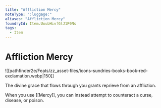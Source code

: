 ```yaml
---
title: "Affliction Mercy"
noteType: ":luggage:"
aliases: "Affliction Mercy"
foundryId: Item.UoubHivfGlJ1P0Ns
tags:
  - Item
---
```


# Affliction Mercy
![[pathfinder2e/Feats/zz_asset-files/icons-sundries-books-book-red-exclamation.webp|150]]

The divine grace that flows through you grants reprieve from an affliction.

When you use [[Mercy]], you can instead attempt to counteract a curse, disease, or poison.
